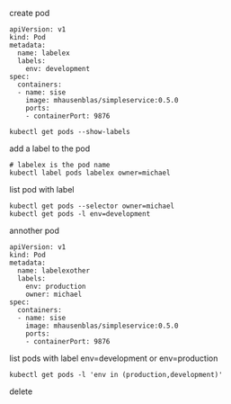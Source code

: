 create pod 
```
apiVersion: v1
kind: Pod
metadata:
  name: labelex
  labels:
    env: development
spec:
  containers:
  - name: sise
    image: mhausenblas/simpleservice:0.5.0
    ports:
    - containerPort: 9876
```

```
kubectl get pods --show-labels
```

add a label to the pod
```
# labelex is the pod name
kubectl label pods labelex owner=michael
```

list pod with label
```
kubectl get pods --selector owner=michael
kubectl get pods -l env=development
```

annother pod
```
apiVersion: v1
kind: Pod
metadata:
  name: labelexother
  labels:
    env: production
    owner: michael
spec:
  containers:
  - name: sise
    image: mhausenblas/simpleservice:0.5.0
    ports:
    - containerPort: 9876
```

list pods with label env=development or env=production
```
kubectl get pods -l 'env in (production,development)'
```

delete
```

```













